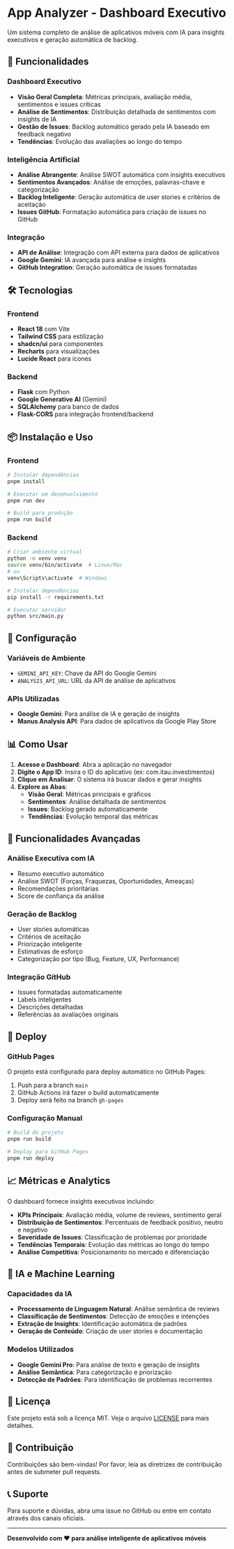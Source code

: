 # App Analyzer - Dashboard Executivo

Um sistema completo de análise de aplicativos móveis com IA para insights executivos e geração automática de backlog.

## 🚀 Funcionalidades

### Dashboard Executivo
- **Visão Geral Completa**: Métricas principais, avaliação média, sentimentos e issues críticas
- **Análise de Sentimentos**: Distribuição detalhada de sentimentos com insights de IA
- **Gestão de Issues**: Backlog automático gerado pela IA baseado em feedback negativo
- **Tendências**: Evolução das avaliações ao longo do tempo

### Inteligência Artificial
- **Análise Abrangente**: Análise SWOT automática com insights executivos
- **Sentimentos Avançados**: Análise de emoções, palavras-chave e categorização
- **Backlog Inteligente**: Geração automática de user stories e critérios de aceitação
- **Issues GitHub**: Formatação automática para criação de issues no GitHub

### Integração
- **API de Análise**: Integração com API externa para dados de aplicativos
- **Google Gemini**: IA avançada para análise e insights
- **GitHub Integration**: Geração automática de issues formatadas

## 🛠️ Tecnologias

### Frontend
- **React 18** com Vite
- **Tailwind CSS** para estilização
- **shadcn/ui** para componentes
- **Recharts** para visualizações
- **Lucide React** para ícones

### Backend
- **Flask** com Python
- **Google Generative AI** (Gemini)
- **SQLAlchemy** para banco de dados
- **Flask-CORS** para integração frontend/backend

## 📦 Instalação e Uso

### Frontend
```bash
# Instalar dependências
pnpm install

# Executar em desenvolvimento
pnpm run dev

# Build para produção
pnpm run build
```

### Backend
```bash
# Criar ambiente virtual
python -m venv venv
source venv/bin/activate  # Linux/Mac
# ou
venv\Scripts\activate  # Windows

# Instalar dependências
pip install -r requirements.txt

# Executar servidor
python src/main.py
```

## 🔧 Configuração

### Variáveis de Ambiente
- `GEMINI_API_KEY`: Chave da API do Google Gemini
- `ANALYSIS_API_URL`: URL da API de análise de aplicativos

### APIs Utilizadas
- **Google Gemini**: Para análise de IA e geração de insights
- **Manus Analysis API**: Para dados de aplicativos da Google Play Store

## 📊 Como Usar

1. **Acesse o Dashboard**: Abra a aplicação no navegador
2. **Digite o App ID**: Insira o ID do aplicativo (ex: com.itau.investimentos)
3. **Clique em Analisar**: O sistema irá buscar dados e gerar insights
4. **Explore as Abas**:
   - **Visão Geral**: Métricas principais e gráficos
   - **Sentimentos**: Análise detalhada de sentimentos
   - **Issues**: Backlog gerado automaticamente
   - **Tendências**: Evolução temporal das métricas

## 🎯 Funcionalidades Avançadas

### Análise Executiva com IA
- Resumo executivo automático
- Análise SWOT (Forças, Fraquezas, Oportunidades, Ameaças)
- Recomendações prioritárias
- Score de confiança da análise

### Geração de Backlog
- User stories automáticas
- Critérios de aceitação
- Priorização inteligente
- Estimativas de esforço
- Categorização por tipo (Bug, Feature, UX, Performance)

### Integração GitHub
- Issues formatadas automaticamente
- Labels inteligentes
- Descrições detalhadas
- Referências às avaliações originais

## 🚀 Deploy

### GitHub Pages
O projeto está configurado para deploy automático no GitHub Pages:

1. Push para a branch `main`
2. GitHub Actions irá fazer o build automaticamente
3. Deploy será feito na branch `gh-pages`

### Configuração Manual
```bash
# Build do projeto
pnpm run build

# Deploy para GitHub Pages
pnpm run deploy
```

## 📈 Métricas e Analytics

O dashboard fornece insights executivos incluindo:

- **KPIs Principais**: Avaliação média, volume de reviews, sentimento geral
- **Distribuição de Sentimentos**: Percentuais de feedback positivo, neutro e negativo
- **Severidade de Issues**: Classificação de problemas por prioridade
- **Tendências Temporais**: Evolução das métricas ao longo do tempo
- **Análise Competitiva**: Posicionamento no mercado e diferenciação

## 🤖 IA e Machine Learning

### Capacidades da IA
- **Processamento de Linguagem Natural**: Análise semântica de reviews
- **Classificação de Sentimentos**: Detecção de emoções e intenções
- **Extração de Insights**: Identificação automática de padrões
- **Geração de Conteúdo**: Criação de user stories e documentação

### Modelos Utilizados
- **Google Gemini Pro**: Para análise de texto e geração de insights
- **Análise Semântica**: Para categorização e priorização
- **Detecção de Padrões**: Para identificação de problemas recorrentes

## 📝 Licença

Este projeto está sob a licença MIT. Veja o arquivo [LICENSE](LICENSE) para mais detalhes.

## 👥 Contribuição

Contribuições são bem-vindas! Por favor, leia as diretrizes de contribuição antes de submeter pull requests.

## 📞 Suporte

Para suporte e dúvidas, abra uma issue no GitHub ou entre em contato através dos canais oficiais.

---

**Desenvolvido com ❤️ para análise inteligente de aplicativos móveis**

